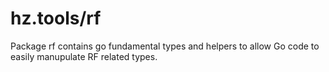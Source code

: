 # hz.tools/rf

Package rf contains go fundamental types and helpers to allow Go code to
easily manupulate RF related types.

